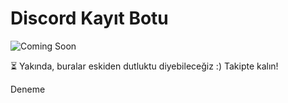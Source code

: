 # Discord Kayıt Botu 

![Coming Soon](https://img.shields.io/badge/Status-Coming%20Soon-blue)

⏳ Yakında, buralar eskiden dutluktu diyebileceğiz :)
Takipte kalın!

Deneme
